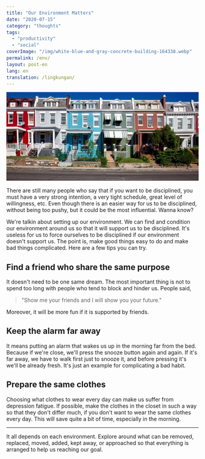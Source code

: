 ```yaml
---
title: "Our Environment Matters"
date: "2020-07-15"
category: "thoughts"
tags:
  - "productivity"
  - "social"
coverImage: "/img/white-blue-and-gray-concrete-building-164338.webp"
permalink: /env/
layout: post-en
lang: en
translation: /lingkungan/
---
```


![](/img/white-blue-and-gray-concrete-building-164338.webp)

There are still many people who say that if you want to be disciplined, you must have a very strong intention, a very tight schedule, great level of willingness, etc. Even though there is an easier way for us to be disciplined, without being too pushy, but it could be the most influential. Wanna know?

We're talkin about setting up our environment. We can find and condition our environment around us so that it will support us to be disciplined. It's useless for us to force ourselves to be disciplined if our environment doesn't support us. The point is, make good things easy to do and make bad things complicated. Here are a few tips you can try.

## Find a friend who share the same purpose

It doesn't need to be one same dream. The most important thing is not to spend too long with people who tend to block and hinder us. People said,

> "Show me your friends and I will show you your future."

Moreover, it will be more fun if it is supported by friends.

## Keep the alarm far away

It means putting an alarm that wakes us up in the morning far from the bed. Because if we're close, we'll press the snooze button again and again. If it's far away, we have to walk first just to snooze it, and before pressing it's we'll be already fresh. It's just an example for complicating a bad habit.

## Prepare the same clothes

Choosing what clothes to wear every day can make us suffer from depression fatigue. If possible, make the clothes in the closet in such a way so that they don't differ much, if you don't want to wear the same clothes every day. This will save quite a bit of time, especially in the morning.

---

It all depends on each environment. Explore around what can be removed, replaced, moved, added, kept away, or approached so that everything is arranged to help us reaching our goal.
